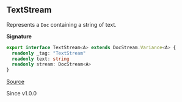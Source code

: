 ## TextStream

Represents a `Doc` containing a string of text.

**Signature**

```ts
export interface TextStream<A> extends DocStream.Variance<A> {
  readonly _tag: "TextStream"
  readonly text: string
  readonly stream: DocStream<A>
}
```

[Source](https://github.com/Effect-TS/effect/tree/main/packages/printer/src/DocStream.ts#L118)

Since v1.0.0